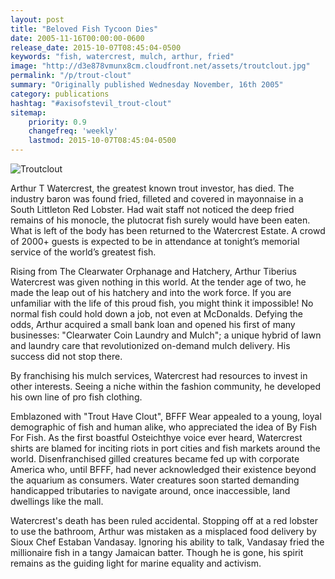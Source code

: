 ```yaml
---
layout: post
title: "Beloved Fish Tycoon Dies"
date: 2005-11-16T00:00:00-0600
release_date: 2015-10-07T08:45:04-0500
keywords: "fish, watercrest, mulch, arthur, fried"
image: "http://d3e878vmunx8cm.cloudfront.net/assets/troutclout.jpg"
permalink: "/p/trout-clout"
summary: "Originally published Wednesday November, 16th 2005"
category: publications
hashtag: "#axisofstevil_trout-clout"
sitemap:
    priority: 0.9
    changefreq: 'weekly'
    lastmod: 2015-10-07T08:45:04-0500
---
```


[id_1]: http://d3e878vmunx8cm.cloudfront.net/assets/troutclout.jpg "Troutclout"
![Troutclout][id_1]

Arthur T Watercrest, the greatest known trout investor, has died. The industry baron was found fried, filleted and covered in mayonnaise in a South Littleton Red Lobster. Had wait staff not noticed the deep fried remains of his monocle, the plutocrat fish surely would have been eaten. What is left of the body has been returned to the Watercrest Estate. A crowd of 2000+ guests is expected to be in attendance at tonight’s memorial service of the world’s greatest fish.

Rising from The Clearwater Orphanage and Hatchery, Arthur Tiberius Watercrest was given nothing in this world. At the tender age of two, he made the leap out of his hatchery and into the work force. If you are unfamiliar with the life of this proud fish, you might think it impossible! No normal fish could hold down a job, not even at McDonalds. Defying the odds, Arthur acquired a small bank loan and opened his first of many businesses: "Clearwater Coin Laundry and Mulch"; a unique hybrid of lawn and laundry care that revolutionized on-demand mulch delivery. His success did not stop there. 

By franchising his mulch services, Watercrest had resources to invest in other interests. Seeing a niche within the fashion community, he developed his own line of pro fish clothing. 

Emblazoned with "Trout Have Clout", BFFF Wear appealed to a young, loyal demographic of fish and human alike, who appreciated the idea of By Fish For Fish. As the first boastful Osteichthye voice ever heard, Watercrest shirts are blamed for inciting riots in port cities and fish markets around the world. Disenfranchised gilled creatures became fed up with corporate America who, until BFFF, had never acknowledged their existence beyond the aquarium as consumers. Water creatures soon started demanding handicapped tributaries to navigate around, once inaccessible, land dwellings like the mall.

Watercrest's death has been ruled accidental. Stopping off at a red lobster to use the bathroom, Arthur was mistaken as a misplaced food delivery by Sioux Chef Estaban Vandasay. Ignoring his ability to talk, Vandasay fried the millionaire fish in a tangy Jamaican batter. Though he is gone, his spirit remains as the guiding light for marine equality and activism.
